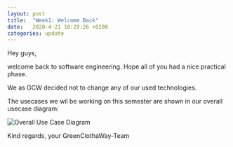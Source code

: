 ```yaml
---
layout: post
title:  "Week1: Welcome Back"
date:   2020-4-21 10:29:26 +0200
categories: update
---
```


Hey guys,

welcome back to software engineering. Hope all of you had a nice practical phase.

We as GCW decided not to change any of our used technologies.

The usecases we wil be working on this semester are shown in our overall usecase diagram:

![Overall Use Case Diagram](https://raw.githubusercontent.com/GreenClothaWay/Website/master/doc/GCW_UML.png)

Kind regards,
your GreenClothaWay-Team
